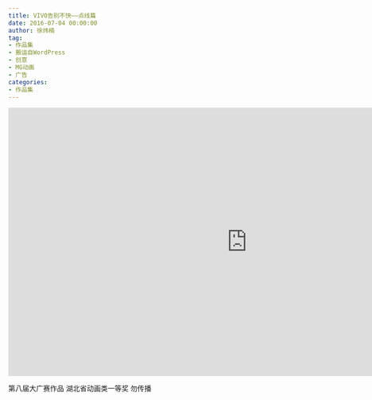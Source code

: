 ```yaml
---
title: VIVO告别不快——点线篇
date: 2016-07-04 00:00:00
author: 徐炜楠
tag: 
- 作品集
- 搬运自WordPress
- 创意
- MG动画
- 广告
categories: 
- 作品集
---
```

<iframe width="960" height="540" src="https://www.youtube.com/embed/bM5upIz8dkQ" frameborder="0" allowfullscreen></iframe><p>第八届大广赛作品 湖北省动画类一等奖 勿传播</p>